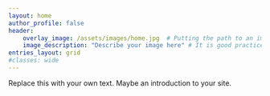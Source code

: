 ```yaml
---
layout: home
author_profile: false
header:
    overlay_image: /assets/images/home.jpg  # Putting the path to an image here will replace the header image.
    image_description: "Describe your image here" # It is good practice to include an image desription as alt text.
entries_layout: grid
#classes: wide
---
```


Replace this with your own text. Maybe an introduction to your site.
